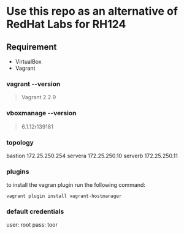 
# Use this repo as an alternative of RedHat Labs for RH124

## Requirement

+  VirtualBox
+  Vagrant

### vagrant --version

> Vagrant 2.2.9

### vboxmanage --version

> 6.1.12r139181

### topology
    
   bastion	172.25.250.254
   servera	172.25.250.10
   serverb	172.25.250.11

### plugins
to install the vagran plugin run the following command:

```
vagrant plugin install vagrant-hostmanager
```

### default credentials
user: root
pass: toor
